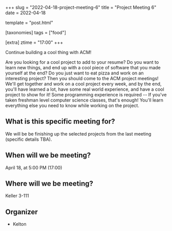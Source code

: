 +++
slug = "2022-04-18-project-meeting-6"
title = "Project Meeting 6"
date = 2022-04-18

template = "post.html"

[taxonomies]
tags = ["food"]

[extra]
ztime = "17:00"
+++

Continue building a cool thing with ACM!

<!-- more -->
Are you looking for a cool project to add to your resume?
Do you want to learn new things, and end up with a cool piece of software that you made yourself at the end?
Do you just want to eat pizza and work on an interesting project?
Then you should come to the ACM project meetings!
We'll get together and work on a cool project every week, and by the end, you'll have learned a lot,
have some real world experience, and have a cool project to show for it!
Some programming experience is required -- If you've taken freshman level computer science classes, that's enough!
You'll learn everything else you need to know while working on the project.

## What is this specific meeting for?
We will be be finishing up the selected projects from the last meeting (specific details TBA).

## When will we be meeting?
April 18, at 5:00 PM (17:00)

## Where will we be meeting?
Keller 3-111

## Organizer
* Kelton
